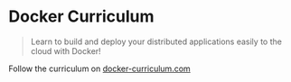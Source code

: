 Docker Curriculum
===

> Learn to build and deploy your distributed applications easily to the cloud with Docker!

Follow the curriculum on [docker-curriculum.com](https://docker-curriculum.com/)
